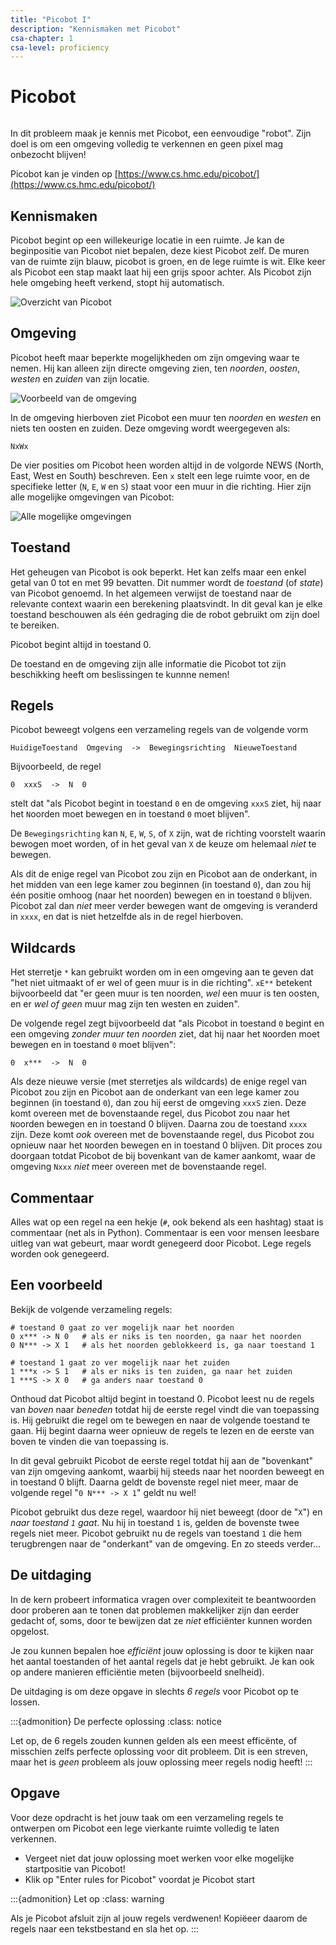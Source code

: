 ```yaml
---
title: "Picobot I"
description: "Kennismaken met Picobot"
csa-chapter: 1
csa-level: proficiency
---
```


# Picobot

```{include} ../class/problems/picobot_1.md
```

In dit probleem maak je kennis met Picobot, een eenvoudige "robot". Zijn doel is om een omgeving volledig te verkennen en geen pixel mag onbezocht blijven!

Picobot kan je vinden op [https://www.cs.hmc.edu/picobot/](https://www.cs.hmc.edu/picobot/)

## Kennismaken

Picobot begint op een willekeurige locatie in een ruimte. Je kan de beginpositie van Picobot niet bepalen, deze kiest Picobot zelf. De muren van de ruimte zijn blauw, picobot is groen, en de lege ruimte is wit. Elke keer als Picobot een stap maakt laat hij een grijs spoor achter. Als Picobot zijn hele omgebing heeft verkend, stopt hij automatisch.

![Overzicht van Picobot](images/picobot/pico1.png)

## Omgeving

Picobot heeft maar beperkte mogelijkheden om zijn omgeving waar te nemen. Hij kan alleen zijn directe omgeving zien, ten *noorden*, *oosten*, *westen* en *zuiden* van zijn locatie.

![Voorbeeld van de omgeving](images/picobot/pico2.png)

In de omgeving hierboven ziet Picobot een muur ten *noorden* en *westen* en niets ten oosten en zuiden. Deze omgeving wordt weergegeven als:

```text
NxWx
```

De vier posities om Picobot heen worden altijd in de volgorde NEWS (North, East, West en South) beschreven. Een `x` stelt een lege ruimte voor, en de specifieke letter (`N`, `E`, `W` en `S`) staat voor een muur in die richting. Hier zijn alle mogelijke omgevingen van Picobot:

![Alle mogelijke omgevingen](images/picobot/pico3.png)

## Toestand

Het geheugen van Picobot is ook beperkt. Het kan zelfs maar een enkel getal van 0 tot en met 99 bevatten. Dit nummer wordt de *toestand* (of *state*) van Picobot genoemd. In het algemeen verwijst de toestand naar de relevante context waarin een berekening plaatsvindt. In dit geval kan je elke toestand beschouwen als één gedraging die de robot gebruikt om zijn doel te bereiken.

Picobot begint altijd in toestand 0.

De toestand en de omgeving zijn alle informatie die Picobot tot zijn beschikking heeft om beslissingen te kunnne nemen!

## Regels

Picobot beweegt volgens een verzameling regels van de volgende vorm

```text
HuidigeToestand  Omgeving  ->  Bewegingsrichting  NieuweToestand
```

Bijvoorbeeld, de regel

```
0  xxxS  ->  N  0
```

stelt dat "als Picobot begint in toestand `0` en de omgeving `xxxS` ziet, hij naar het `N`oorden moet bewegen en in toestand `0` moet blijven".

De `Bewegingsrichting` kan `N`, `E`, `W`, `S`, of `X` zijn, wat de richting voorstelt waarin bewogen moet worden, of in het geval van `X` de keuze om helemaal *niet* te bewegen.

Als dit de enige regel van Picobot zou zijn en Picobot aan de onderkant, in het midden van een lege kamer zou beginnen (in toestand `0`), dan zou hij één positie omhoog (naar het noorden) bewegen en in toestand `0` blijven. Picobot zal dan *niet* meer verder bewegen want de omgeving is veranderd in `xxxx`, en dat is niet hetzelfde als in de regel hierboven.

## Wildcards

Het sterretje `*` kan gebruikt worden om in een omgeving aan te geven dat "het niet uitmaakt of er wel of geen muur is in die richting". `xE**` betekent bijvoorbeeld dat "er geen muur is ten noorden, *wel* een muur is ten oosten, en er *wel of geen* muur mag zijn ten westen en zuiden".

De volgende regel zegt bijvoorbeeld dat "als Picobot in toestand `0` begint en een omgeving *zonder muur ten noorden* ziet, dat hij naar het `N`oorden moet bewegen en in toestand `0` moet blijven":

```text
0  x***  ->  N  0
```

Als deze nieuwe versie (met sterretjes als wildcards) de enige regel van Picobot zou zijn en Picobot aan de onderkant van een lege kamer zou beginnen (in toestand `0`), dan zou hij eerst de omgeving `xxxS` zien. Deze komt overeen met de bovenstaande regel, dus Picobot zou naar het `N`oorden bewegen en in toestand 0 blijven. Daarna zou de toestand `xxxx` zijn. Deze komt *ook* overeen met de bovenstaande regel, dus Picobot zou opnieuw naar het `N`oorden bewegen en in toestand 0 blijven. Dit proces zou doorgaan totdat Picobot de bij bovenkant van de kamer aankomt, waar de omgeving `Nxxx` *niet* meer overeen met de bovenstaande regel.

## Commentaar

Alles wat op een regel na een hekje (`#`, ook bekend als een hashtag) staat is commentaar (net als in Python). Commentaar is een voor mensen leesbare uitleg van wat gebeurt, maar wordt genegeerd door Picobot. Lege regels worden ook genegeerd.

## Een voorbeeld

Bekijk de volgende verzameling regels:

```text
# toestand 0 gaat zo ver mogelijk naar het noorden
0 x*** -> N 0   # als er niks is ten noorden, ga naar het noorden
0 N*** -> X 1   # als het noorden geblokkeerd is, ga naar toestand 1

# toestand 1 gaat zo ver mogelijk naar het zuiden
1 ***x -> S 1   # als er niks is ten zuiden, ga naar het zuiden
1 ***S -> X 0   # ga anders naar toestand 0
```

Onthoud dat Picobot altijd begint in toestand 0. Picobot leest nu de regels van *boven* naar *beneden* totdat hij de eerste regel vindt die van toepassing is. Hij gebruikt die regel om te bewegen en naar de volgende toestand te gaan. Hij begint daarna weer opnieuw de regels te lezen en de eerste van boven te vinden die van toepassing is.

In dit geval gebruikt Picobot de eerste regel totdat hij aan de "bovenkant" van zijn omgeving aankomt, waarbij hij steeds naar het noorden beweegt en in toestand 0 blijft. Daarna geldt de bovenste regel niet meer, maar de volgende regel "`0 N*** -> X 1`" geldt nu wel!

Picobot gebruikt dus deze regel, waardoor hij niet beweegt (door de "`X`") en *naar toestand `1` gaat*. Nu hij in toestand `1` is, gelden de bovenste twee regels niet meer. Picobot gebruikt nu de regels van toestand `1` die hem terugbrengen naar de "onderkant" van de omgeving. En zo steeds verder...

## De uitdaging

In de kern probeert informatica vragen over complexiteit te  beantwoorden door proberen aan te tonen dat problemen makkelijker zijn dan eerder gedacht of, soms, door te bewijzen dat ze *niet* efficiënter kunnen worden opgelost.

Je zou kunnen bepalen hoe *efficiënt* jouw oplossing is door te kijken naar het aantal toestanden of het aantal regels dat je hebt gebruikt. Je kan ook op andere manieren efficiëntie meten (bijvoorbeeld snelheid).

De uitdaging is om deze opgave in slechts *6 regels* voor Picobot op te lossen.

:::{admonition} De perfecte oplossing
:class: notice

Let op, de 6 regels zouden kunnen gelden als een meest efficënte, of misschien zelfs perfecte oplossing voor dit probleem. Dit is een streven, maar het is *geen* probleem als jouw oplossing meer regels nodig heeft!
:::

## Opgave

Voor deze opdracht is het jouw taak om een verzameling regels te ontwerpen om Picobot een lege vierkante ruimte volledig te laten verkennen.

- Vergeet niet dat jouw oplossing moet werken voor elke mogelijke startpositie van Picobot!
- Klik op "Enter rules for Picobot" voordat je Picobot start

:::{admonition} Let op
:class: warning

Als je Picobot afsluit zijn al jouw regels verdwenen! Kopiëeer daarom de regels naar een tekstbestand en sla het op.
:::

